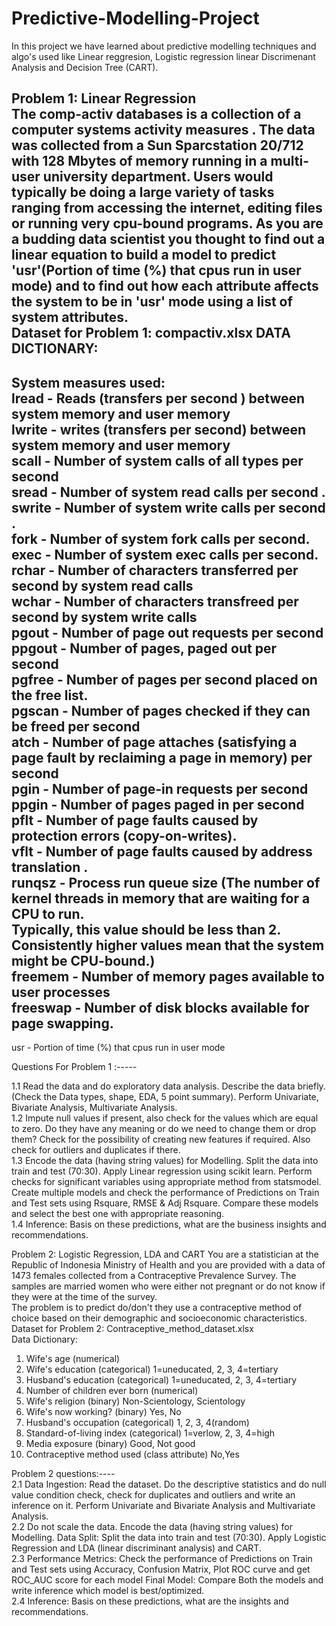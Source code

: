 # Predictive-Modelling-Project<br>
In this project we have learned about predictive modelling techniques and algo's used like Linear reggresion, Logistic regression linear Discrimenant Analysis and Decision Tree (CART).
<br>


Problem 1: Linear Regression<br>
The comp-activ databases is a collection of a computer systems activity measures .
The data was collected from a Sun Sparcstation 20/712 with 128 Mbytes of memory running in a
multi-user university department. Users would typically be doing a large variety of tasks ranging
from accessing the internet, editing files or running very cpu-bound programs.
As you are a budding data scientist you thought to find out a linear equation to build a model to
predict 'usr'(Portion of time (%) that cpus run in user mode) and to find out how each attribute
affects the system to be in 'usr' mode using a list of system attributes.
<br>
Dataset for Problem 1: compactiv.xlsx
DATA DICTIONARY:
-----------------------
System measures used:<br>
lread - Reads (transfers per second ) between system memory and user memory<br>
lwrite - writes (transfers per second) between system memory and user memory<br>
scall - Number of system calls of all types per second<br>
sread - Number of system read calls per second .<br>
swrite - Number of system write calls per second .<br>
fork - Number of system fork calls per second.<br>
exec - Number of system exec calls per second.<br>
rchar - Number of characters transferred per second by system read calls<br>
wchar - Number of characters transfreed per second by system write calls<br>
pgout - Number of page out requests per second<br>
ppgout - Number of pages, paged out per second<br>
pgfree - Number of pages per second placed on the free list.<br>
pgscan - Number of pages checked if they can be freed per second<br>
atch - Number of page attaches (satisfying a page fault by reclaiming a page in memory) per
second<br>
pgin - Number of page-in requests per second<br>
ppgin - Number of pages paged in per second<br>
pflt - Number of page faults caused by protection errors (copy-on-writes).<br>
vflt - Number of page faults caused by address translation .<br>
runqsz - Process run queue size (The number of kernel threads in memory that are waiting for a
CPU to run.<br>
Typically, this value should be less than 2. Consistently higher values mean that the system might
be CPU-bound.)<br>
freemem - Number of memory pages available to user processes<br>
freeswap - Number of disk blocks available for page swapping.<br>
------------------------
usr - Portion of time (%) that cpus run in user mode<br>

Questions For Problem 1 :----- 

1.1 Read the data and do exploratory data analysis. Describe the data briefly. (Check the Data
types, shape, EDA, 5 point summary). Perform Univariate, Bivariate Analysis, Multivariate
Analysis.<br>
1.2 Impute null values if present, also check for the values which are equal to zero. Do they
have any meaning or do we need to change them or drop them? Check for the possibility of
creating new features if required. Also check for outliers and duplicates if there.<br>
1.3 Encode the data (having string values) for Modelling. Split the data into train and test (70:30).
Apply Linear regression using scikit learn. Perform checks for significant variables using
appropriate method from statsmodel. Create multiple models and check the performance of
Predictions on Train and Test sets using Rsquare, RMSE & Adj Rsquare. Compare these
models and select the best one with appropriate reasoning.<br>
1.4 Inference: Basis on these predictions, what are the business insights and recommendations.<br>


Problem 2: Logistic Regression, LDA and CART
You are a statistician at the Republic of Indonesia Ministry of
Health and you are provided with a data of 1473 females collected
from a Contraceptive Prevalence Survey. The samples are married
women who were either not pregnant or do not know if they were
at the time of the survey.<br>
The problem is to predict do/don't they use a contraceptive
method of choice based on their demographic and socioeconomic characteristics.<br>
Dataset for Problem 2: Contraceptive_method_dataset.xlsx<br>
Data Dictionary:<br>
1. Wife's age (numerical)<br>
2. Wife's education (categorical) 1=uneducated, 2, 3, 4=tertiary<br>
3. Husband's education (categorical) 1=uneducated, 2, 3, 4=tertiary<br>
4. Number of children ever born (numerical)<br>
5. Wife's religion (binary) Non-Scientology, Scientology<br>
6. Wife's now working? (binary) Yes, No<br>
7. Husband's occupation (categorical) 1, 2, 3, 4(random)<br>
8. Standard-of-living index (categorical) 1=verlow, 2, 3, 4=high<br>
9. Media exposure (binary) Good, Not good<br>
10. Contraceptive method used (class attribute) No,Yes<br>

Problem 2 questions:----<br>
2.1 Data Ingestion: Read the dataset. Do the descriptive statistics and do null value condition
check, check for duplicates and outliers and write an inference on it. Perform Univariate and
Bivariate Analysis and Multivariate Analysis.<br>
2.2 Do not scale the data. Encode the data (having string values) for Modelling. Data Split: Split
the data into train and test (70:30). Apply Logistic Regression and LDA (linear discriminant
analysis) and CART.<br>
2.3 Performance Metrics: Check the performance of Predictions on Train and Test sets using
Accuracy, Confusion Matrix, Plot ROC curve and get ROC_AUC score for each model Final Model:
Compare Both the models and write inference which model is best/optimized.<br>
2.4 Inference: Basis on these predictions, what are the insights and recommendations.<br>



